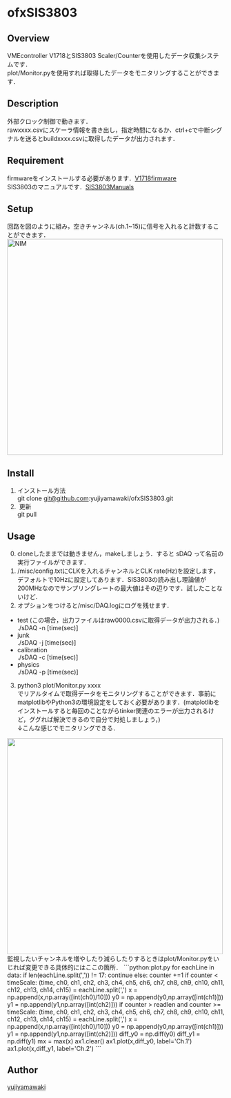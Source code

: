 # ofxSIS3803
## Overview
VMEcontroller V1718とSIS3803 Scaler/Counterを使用したデータ収集システムです．  
plot/Monitor.pyを使用すれば取得したデータをモニタリングすることができます．
## Description
外部クロック制御で動きます．  
rawxxxx.csvにスケーラ情報を書き出し，指定時間になるか．ctrl+cで中断シグナルを送るとbuildxxxx.csvに取得したデータが出力されます．
## Requirement
firmwareをインストールする必要があります．[V1718firmware](http://www.caen.it/csite/CaenProd.jsp?idmod=417&parent=11)  
SIS3803のマニュアルです．[SIS3803Manuals](http://dasdevpc.triumf.ca/online/manuals/vme/sis3803.pdf)  
## Setup
回路を図のように組み，空きチャンネル(ch.1~15)に信号を入れると計数することができます．
<img width="500" alt="NIM" src="https://user-images.githubusercontent.com/23188436/54983798-e2f58f80-4ff0-11e9-9cbe-884d5a190f40.png">
## Install
1. インストール方法  
git clone git@github.com:yujiyamawaki/ofxSIS3803.git  
2.  更新  
git pull  
## Usage
0. cloneしたままでは動きません，makeしましょう．すると sDAQ って名前の実行ファイルができます．  
1. /misc/config.txtにCLKを入れるチャンネルとCLK rate(Hz)を設定します，デフォルトで10Hzに設定してあります．SIS3803の読み出し理論値が200MHzなのでサンプリングレートの最大値はその辺りです．試したことないけど．   
2. オプションをつけると/misc/DAQ.logにログを残せます．  
- test (この場合，出力ファイルはraw0000.csvに取得データが出力される．)  
./sDAQ -n [time(sec)]  
- junk  
./sDAQ -j [time(sec)]  
- calibration  
./sDAQ -c [time(sec)]  
- physics  
./sDAQ -p [time(sec)]  
3. python3 plot/Monitor.py xxxx  
でリアルタイムで取得データをモニタリングすることができます．事前にmatplotlibやPython3の環境設定をしておく必要があります．(matplotlibをインストールすると毎回のことながらtinker関連のエラーが出力されるけど，ググれば解決できるので自分で対処しましょう，)    
↓こんな感じでモニタリングできる．  
<img src="https://user-images.githubusercontent.com/23188436/54976528-ff3c0100-4fdd-11e9-818d-b5b8968a093c.jpeg" width="500px">
監視したいチャンネルを増やしたり減らしたりするときはplot/Monitor.pyをいじれば変更できる具体的にはここの箇所．  
```python:plot.py
for eachLine in data:
    if len(eachLine.split(',')) != 17: continue
    else:
        counter +=1
        if counter < timeScale:
            (time, ch0, ch1, ch2, ch3, ch4, ch5, ch6, ch7, ch8, ch9, ch10, ch11, ch12, ch13, ch14, ch15) = eachLine.split(',')
            x = np.append(x,np.array([int(ch0)/10]))
            y0 = np.append(y0,np.array([int(ch1)]))
            y1 = np.append(y1,np.array([int(ch2)]))
        if counter > readlen and counter >= timeScale:
            (time, ch0, ch1, ch2, ch3, ch4, ch5, ch6, ch7, ch8, ch9, ch10, ch11, ch12, ch13, ch14, ch15) = eachLine.split(',')
            x = np.append(x,np.array([int(ch0)/10]))
            y0 = np.append(y0,np.array([int(ch1)]))
            y1 = np.append(y1,np.array([int(ch2)]))
diff_y0 = np.diff(y0)
diff_y1 = np.diff(y1)
mx = max(x)
ax1.clear()
ax1.plot(x,diff_y0, label='Ch.1')
ax1.plot(x,diff_y1, label='Ch.2')
```

## Author
[yujiyamawaki](https://github.com/yujiyamawaki)  
